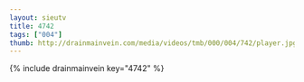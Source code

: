 ```yaml
--- 
layout: sieutv
title: 4742
tags: ["004"]
thumb: http://drainmainvein.com/media/videos/tmb/000/004/742/player.jpg
---
```

{% include drainmainvein key="4742" %} 
